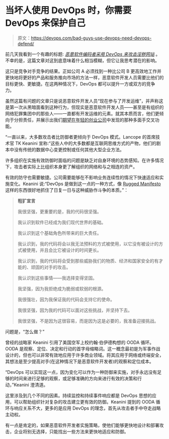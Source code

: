 # 当坏人使用 DevOps 时，你需要 DevOps 来保护自己

> 原文：<https://devops.com/bad-guys-use-devops-need-devops-defend/>

前几天我看到一个有趣的标题: [*恶意软件编码者采用 DevOps 来攻击淫秽网站*](https://www.theregister.co.uk/2015/01/12/linux_vxers_hit_devs_where_it_hurts_p0rn_sites/) 。不幸的是，这篇文章对这到底意味着什么相当模糊，但它让我思考潜在的影响。

这只是竞争对手竞争的结果。正如公司 A 必须找到一种比公司 B 更高效地工作并更快地将更好的产品和服务推向市场的方法一样，恶意软件开发人员需要比他们的目标更快、更敏捷。在这两种情况下，DevOps 都可以提升一方或双方的竞争力。

虽然这篇有问题的文章只是说恶意软件开发人员“现在参与了开发运维”，并声称这是第一次从黑暗面看到这种行为，但现实是恶意软件开发人员——甚至是有组织的网络犯罪集团中的那些人——一直都有开发运维的元素。就其本质而言，他们更倾向于分担责任，并展示出我们[期望在年轻的创业公司](https://devops.com/features/devops-can-fountain-youth/)中发现的那种多面手交叉功能。

“一直以来，大多数攻击者比防御者更倾向于 DevOps 模式。Lancope 的首席技术官 TK Keanini 宣称:“这些人中的大多数都是互联网思维方式的产物，他们的剧本中没有传统的数据中心变更控制或任何其他大型企业方法。

许多组织在实施有效防御时面临的问题是缺乏对自身环境的态势感知。在许多情况下，攻击者实际上比组织本身更了解组织的网络和与之相连的资产。

有效的防守也需要敏捷。公司需要能够在不影响业务连续性的情况下快速适应和实施变化。Keanini 说:“DevOps 是做到这一点的一种方式，像 [Rugged Manifesto](https://www.ruggedsoftware.org/) 这样的东西很好地抓住了日复一日与这种威胁作斗争的本质。”：

> **粗犷宣言**
> 
> 我很坚强，更重要的是，我的代码很坚强。
> 
> 我认识到软件已经成为我们现代世界的基础。
> 
> 我认识到这个基础角色所带来的巨大责任。
> 
> 我认识到，我的代码将会以我无法预料的方式被使用，以它没有被设计的方式被使用，并且会比它被设计的时间更长。
> 
> 我认识到，我的代码将会受到那些威胁我们的物质、经济和国家安全的有才能的、顽固的对手的攻击。
> 
> 我认识到这些事情——我选择变得坚固。
> 
> 我坚强，因为我拒绝成为脆弱或软弱的根源。
> 
> 我很强壮，因为我保证我的代码会支持它的使命。
> 
> 我很坚强，因为我的代码可以面对这些挑战，并坚持下去。
> 
> 我很坚强，不是因为这很容易，而是因为这是必要的，我准备迎接挑战。

问题是，“怎么做？”

曾经的战略家 Keanini 引用了美国空军上校约翰·伯伊德构想的 OODA 循环。OODA 是观察、定位、决定和行动的首字母缩略词。这一概念最初是为军事作战设计的，但也可以非常有效地应用于许多商业领域。将其应用于网络或终端安全，其想法是至少提高对手(在这种情况下是恶意软件开发者)的观察和定位成本。

“DevOps 可以实现这一点，因为变化可以作为一种防御来实施，对手永远没有足够的时间来进行足够的观察，或足够准确的方向来进行有效的决策和行动，”Keanini 澄清道。

这里涉及到几个不同的因素。持续监控和持续事件响应都是 DevOps 思想的应用，可以帮助组织针对复杂的攻击建立更有效的防御。Keanini 提到的 OODA 循环与响应关系不大，更多的是应用 DevOps 的理念，首先从攻击者手中夺走战略主动权。

有一点是肯定的，如果恶意软件开发者实施策略，使他们能够更快地设计和部署攻击，企业将别无选择，只能找出一些方法来更快地适应和防御。